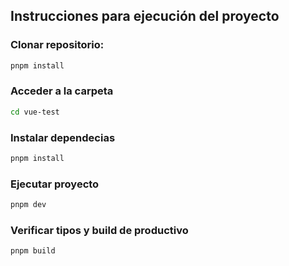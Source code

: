 ## Instrucciones para ejecución del proyecto

### Clonar repositorio:

```sh
pnpm install
```

### Acceder a la carpeta

```sh
cd vue-test
```

### Instalar dependecias

```sh
pnpm install
```

### Ejecutar proyecto

```sh
pnpm dev
```

### Verificar tipos y build de productivo

```sh
pnpm build
```

